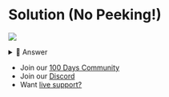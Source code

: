 # Solution (No Peeking!)
![](https://www.youtube.com/watch?v=4uk5qTwMmDA)

<details> <summary> 👀 Answer </summary>

```python
import os, time, random
from replit import db

def createUser():
  time.sleep(1)
  os.system("clear")
  username = input("Username: ")
  password = input("Password: ")
  keys = db.keys()
  if username in keys:
    print("ERROR: Username exists")
    return

  salt = random.randint(1000, 9999)
  newPassword = f"{password}{salt}"
  newPassword = hash(newPassword)
  
  db[username] = {"password": newPassword, "salt": salt}

  print("User added")

def login():
  time.sleep(1)
  os.system("clear")
  username = input("Username: ")
  password = input("Password: ")
  keys = db.keys()
  if username not in keys:
    print("ERROR: Username does not exists")
    return

  salt = db[username]["salt"]
  newPassword = f"{password}{salt}"
  newPassword = hash(newPassword)

  if db[username]["password"]==newPassword:
    print("Logged in")
  else:
    print("Username or password incorrect")


while True:
  menu = input("1: New User\n2: Login\n> ")
  if menu == "1":
    createUser()
  elif menu == "2":
    login()
  else:
    keys = db.keys()
    for key in keys:
      print(db[key])


```

</details>

- Join our [100 Days Community](https://replit.com/100-days-help)
- Join our [Discord](https://replit.com/discord)
- Want [live support?](https://replit.com/replit-101)